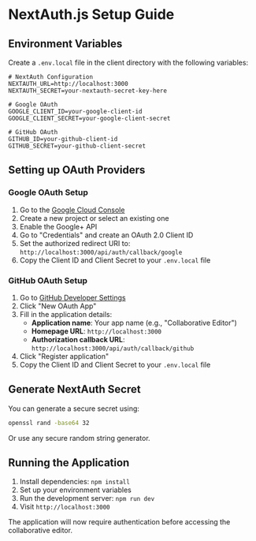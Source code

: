 # NextAuth.js Setup Guide

## Environment Variables

Create a `.env.local` file in the client directory with the following variables:

```env
# NextAuth Configuration
NEXTAUTH_URL=http://localhost:3000
NEXTAUTH_SECRET=your-nextauth-secret-key-here

# Google OAuth
GOOGLE_CLIENT_ID=your-google-client-id
GOOGLE_CLIENT_SECRET=your-google-client-secret

# GitHub OAuth
GITHUB_ID=your-github-client-id
GITHUB_SECRET=your-github-client-secret
```

## Setting up OAuth Providers

### Google OAuth Setup

1. Go to the [Google Cloud Console](https://console.cloud.google.com/)
2. Create a new project or select an existing one
3. Enable the Google+ API
4. Go to "Credentials" and create an OAuth 2.0 Client ID
5. Set the authorized redirect URI to: `http://localhost:3000/api/auth/callback/google`
6. Copy the Client ID and Client Secret to your `.env.local` file

### GitHub OAuth Setup

1. Go to [GitHub Developer Settings](https://github.com/settings/developers)
2. Click "New OAuth App"
3. Fill in the application details:
   - **Application name**: Your app name (e.g., "Collaborative Editor")
   - **Homepage URL**: `http://localhost:3000`
   - **Authorization callback URL**: `http://localhost:3000/api/auth/callback/github`
4. Click "Register application"
5. Copy the Client ID and Client Secret to your `.env.local` file

## Generate NextAuth Secret

You can generate a secure secret using:

```bash
openssl rand -base64 32
```

Or use any secure random string generator.

## Running the Application

1. Install dependencies: `npm install`
2. Set up your environment variables
3. Run the development server: `npm run dev`
4. Visit `http://localhost:3000`

The application will now require authentication before accessing the collaborative editor.

